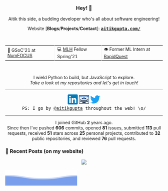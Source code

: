 <h3 align="center"> Hey! 👋</h3>

<p align="center">
Aitik this side, a budding developer who's all about software engineering!
</p>

<p align="center">
Website [<b>Blogs</b>/<b>Projects</b>/<b>Contact</b>]:
<ins><samp><a href="https://aitikgupta.com/"> <b>aitikgupta.com/</b></a></samp></ins>
</p>
<br>

<table align="center">
  <tr>
    <td style="border-right: 1px solid #eeeeef;"> 🌟 GSoC'21 at <a href="https://numfocus.org/programs/google-summer-code">NumFOCUS</a></td>
    <td style="border-right: 1px solid #eeeeef;"> 💻 <a href="http://fellowship.mlh.io/">MLH</a> Fellow Spring'21 </td>
    <td> 👁️ Former ML Intern at <a href="https://www.rapidquest.in/">RapidQuest</a> </td>
  </tr>
</table>
<br>

<p align="center">
I wield Python to build, but JavaScript to explore.<br>
<i>Take a look at my repositories and let's get in touch!</i>
</p><hr>
<p align="center">
<a href="https://linkedin.com/in/aitikgupta"><img alt="LinkedIn - /aitikgupta" title="LinkedIn - /aitikgupta" height="32" width="32" src="assets/linkedin.svg"></a>
<a href="https://aitikgupta.com/"><img alt="Personal Website - Aitik Gupta" title="Personal Website - Aitik Gupta" height="32" width="32" src="assets/website.svg"></a>
<a href="https://twitter.com/aitikgupta"><img alt="Twitter - /aitikgupta" title="Twitter - /aitikgupta" height="32" width="32" src="assets/twitter.svg"></a><br/>
<samp>PS: I go by <ins>@aitikgupta</ins> throughout the web! \o/</samp>
</p><hr>
<p align="center">
I joined GitHub <b>2</b> years ago.<br>
Since then I've pushed <b>606</b> commits, opened <b>81</b> issues, submitted <b>113</b> pull requests, received <b>51</b> stars across <b>25</b> personal projects, contributed to <b>32</b> public repositories, and reviewed <b>76</b> pull requests.
</p>

### 📕 Recent Posts (on my website)
<!-- BLOG-POST-LIST:START -->
<!-- BLOG-POST-LIST:END -->

<p align="center">
<img src="https://visitor-badge.laobi.icu/badge?page_id=aitikgupta"/>       
</p>

![Aitik Gupta](./assets/bottom_header.svg)